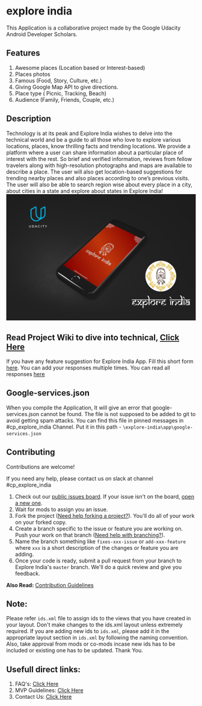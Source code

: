 # explore india
This Application is a collaborative project made by the Google Udacity Android Developer Scholars.

## Features

1) Awesome places (Location based or Interest-based)
2) Places photos
3) Famous (Food, Story, Culture, etc.)
4) Giving Google Map API to give directions.
5) Place type ( Picnic, Tracking, Beach)
6) Audience (Family, Friends, Couple, etc.)

## Description
Technology is at its peak and Explore India wishes to delve into the technical world and be a guide to all those who love to explore various locations, places, know thrilling facts and trending locations.  We provide a platform where a user can share information about a particular place of interest with the rest. So brief and verified information, reviews from fellow travelers along with high-resolution photographs and maps are available to describe a place. The user will also get location-based suggestions for trending nearby places and also places according to one’s previous visits. The user will also be able to search region wise about every place in a city, about cities in a state and explore about states in Explore India!
![](https://github.com/UdacityAndroidDevScholarship/explore-india/blob/master/images/explore_india.png)

## Read Project Wiki to dive into technical, [Click Here][7]

If you have any feature suggestion for Explore India App. Fill this short form [here][5].
You can add your responses multiple times.
You can read all responses [here][6]

## Google-services.json

When you compile the Application, It will give an error that google-services.json cannot be found. The file is not supposed to be added to git to avoid getting spam attacks. You can find this file in pinned messages in #cp_explore_india Channel. Put it in this path -        `\explore-india\app\google-services.json`

## Contributing

Contributions are welcome!

If you need any help, please contact us on slack at channel #cp_explore_india

1. Check out our [public issues board][0]. If your issue isn't on the board, [open a new one][1].
2. Wait for mods to assign you an issue. 
3. Fork the project ([Need help forking a project?][3]). You'll do all of your work on your forked copy.
4. Create a branch specific to the issue or feature you are working on. Push your work on that branch ([Need help with branching?][4]).
5. Name the branch something like `fixes-xxx-issue` or `add-xxx-feature` where `xxx` is a short description of the changes or feature you are adding.
6. Once your code is ready, submit a pull request from your branch to Explore India's `master` branch. We'll do a quick review and give you feedback.

**Also Read:** [Contribution Guidelines][9]

## Note: 
Please refer `ids.xml` file to assign ids to the views that you have created in your layout. Don't make changes to the ids.xml layout unless extremely required. If you are adding new ids to `ids.xml`, please add it in the appropriate layout section in `ids.xml` by following the naming convention. Also, take approval from mods or co-mods incase new ids has to be included or existing one has to be updated. Thank You.

## Usefull direct links:
  1. FAQ's: [Click Here][8]
  2. MVP Guidelines: [Click Here][10]
  3. Contact Us: [Click Here][11]

[0]: https://github.com/UdacityAndroidDevScholarship/explore-india/issues
[1]: https://github.com/UdacityAndroidDevScholarship/explore-india/issues/new
[3]: https://help.github.com/articles/fork-a-repo/
[4]: https://github.com/Kunena/Kunena-Forum/wiki/Create-a-new-branch-with-git-and-manage-branches
[5]: https://goo.gl/forms/qleWaOqtXTBtCRwJ3
[6]: https://docs.google.com/spreadsheets/d/1ebKK1k8t78_CnDc_JjkvYh-lzVaY83CUSXyxPzll3qI/edit?usp=sharing
[7]: https://github.com/UdacityAndroidDevScholarship/explore-india/wiki
[8]: https://github.com/UdacityAndroidDevScholarship/explore-india/wiki/FAQs
[9]: https://github.com/UdacityAndroidDevScholarship/explore-india/wiki/Contribution-Guidelines
[10]: https://github.com/UdacityAndroidDevScholarship/explore-india/wiki/MVP-Guidelines
[11]: https://github.com/UdacityAndroidDevScholarship/explore-india/wiki/Contact-Us

